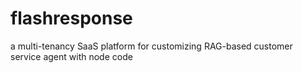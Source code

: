 # flashresponse
a multi-tenancy SaaS platform for customizing RAG-based customer service agent with node code
